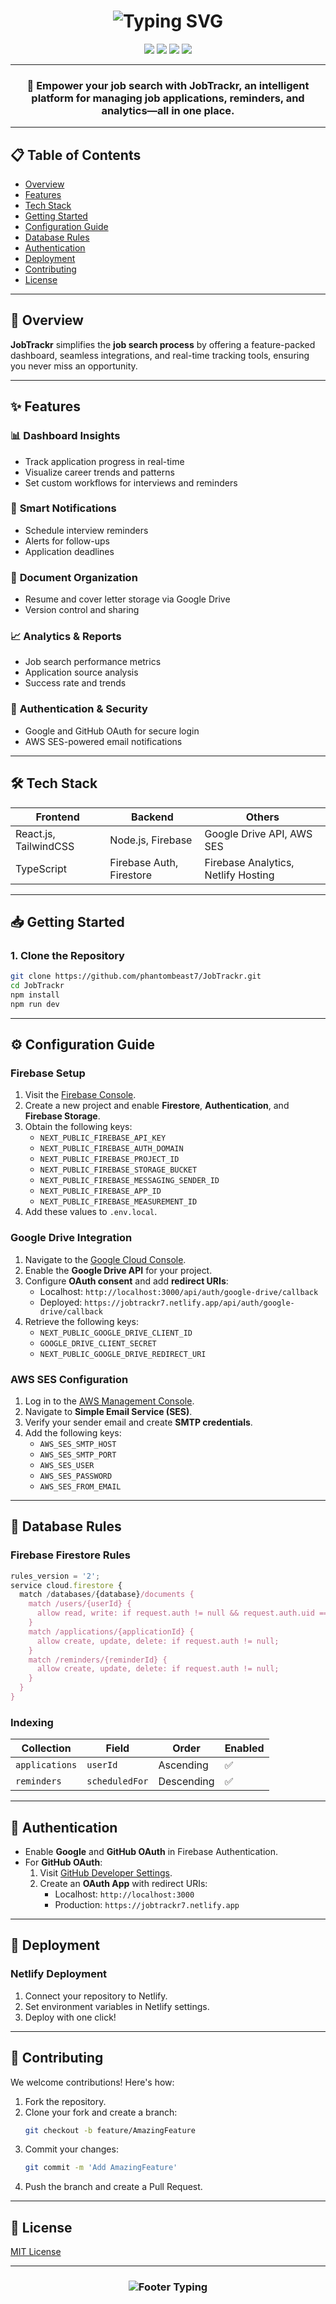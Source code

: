 
<div align="center">

# <img src="https://readme-typing-svg.demolab.com?font=Fira+Code&weight=700&size=40&duration=3000&pause=1000&color=6F9EF8&center=true&vCenter=true&width=600&lines=Welcome+to+JobTrackr+🚀;Your+Smart+Job+Hunt+Companion;Track%2C+Organize%2C+Succeed" alt="Typing SVG" />

[<img src="https://img.shields.io/badge/License-MIT-F8B739.svg?style=for-the-badge&labelColor=1C2C2E">](https://opensource.org/licenses/MIT)
[<img src="https://img.shields.io/badge/Deploy-Netlify-00C7B7?style=for-the-badge&labelColor=1C2C2E&logo=netlify">](https://jobtrackr7.netlify.app/)
[<img src="https://img.shields.io/badge/Firebase-Connected-FFCA28?style=for-the-badge&labelColor=1C2C2E&logo=firebase">](https://firebase.google.com/)
[<img src="https://img.shields.io/badge/Status-Active-4CAF50?style=for-the-badge&labelColor=1C2C2E">](https://github.com/phantombeast7/JobTrackr)

</div>

---

<div align="center">

### 🌟 Empower your job search with **JobTrackr**, an intelligent platform for managing job applications, reminders, and analytics—all in one place.

</div>

---

## 📋 Table of Contents

- [Overview](#-overview)
- [Features](#-features)
- [Tech Stack](#-tech-stack)
- [Getting Started](#-getting-started)
- [Configuration Guide](#-configuration-guide)
- [Database Rules](#-database-rules)
- [Authentication](#-authentication)
- [Deployment](#-deployment)
- [Contributing](#-contributing)
- [License](#-license)

---

## 🎯 Overview

**JobTrackr** simplifies the **job search process** by offering a feature-packed dashboard, seamless integrations, and real-time tracking tools, ensuring you never miss an opportunity.

---

## ✨ Features

### 📊 **Dashboard Insights**
- Track application progress in real-time
- Visualize career trends and patterns
- Set custom workflows for interviews and reminders

### 🔔 **Smart Notifications**
- Schedule interview reminders
- Alerts for follow-ups
- Application deadlines

### 📁 **Document Organization**
- Resume and cover letter storage via Google Drive
- Version control and sharing

### 📈 **Analytics & Reports**
- Job search performance metrics
- Application source analysis
- Success rate and trends

### 🔐 **Authentication & Security**
- Google and GitHub OAuth for secure login
- AWS SES-powered email notifications

---

## 🛠 Tech Stack

| **Frontend**         | **Backend**           | **Others**                     |
|-----------------------|-----------------------|---------------------------------|
| React.js, TailwindCSS | Node.js, Firebase     | Google Drive API, AWS SES      |
| TypeScript            | Firebase Auth, Firestore | Firebase Analytics, Netlify Hosting |

---

## 📥 Getting Started

### 1. Clone the Repository

```bash
git clone https://github.com/phantombeast7/JobTrackr.git
cd JobTrackr
npm install
npm run dev
```

---

## ⚙️ Configuration Guide

### Firebase Setup

1. Visit the [Firebase Console](https://console.firebase.google.com).
2. Create a new project and enable **Firestore**, **Authentication**, and **Firebase Storage**.
3. Obtain the following keys:
   - `NEXT_PUBLIC_FIREBASE_API_KEY`
   - `NEXT_PUBLIC_FIREBASE_AUTH_DOMAIN`
   - `NEXT_PUBLIC_FIREBASE_PROJECT_ID`
   - `NEXT_PUBLIC_FIREBASE_STORAGE_BUCKET`
   - `NEXT_PUBLIC_FIREBASE_MESSAGING_SENDER_ID`
   - `NEXT_PUBLIC_FIREBASE_APP_ID`
   - `NEXT_PUBLIC_FIREBASE_MEASUREMENT_ID`
4. Add these values to `.env.local`.

### Google Drive Integration

1. Navigate to the [Google Cloud Console](https://console.cloud.google.com).
2. Enable the **Google Drive API** for your project.
3. Configure **OAuth consent** and add **redirect URIs**:
   - Localhost: `http://localhost:3000/api/auth/google-drive/callback`
   - Deployed: `https://jobtrackr7.netlify.app/api/auth/google-drive/callback`
4. Retrieve the following keys:
   - `NEXT_PUBLIC_GOOGLE_DRIVE_CLIENT_ID`
   - `GOOGLE_DRIVE_CLIENT_SECRET`
   - `NEXT_PUBLIC_GOOGLE_DRIVE_REDIRECT_URI`

### AWS SES Configuration

1. Log in to the [AWS Management Console](https://aws.amazon.com/console/).
2. Navigate to **Simple Email Service (SES)**.
3. Verify your sender email and create **SMTP credentials**.
4. Add the following keys:
   - `AWS_SES_SMTP_HOST`
   - `AWS_SES_SMTP_PORT`
   - `AWS_SES_USER`
   - `AWS_SES_PASSWORD`
   - `AWS_SES_FROM_EMAIL`

---

## 🔐 Database Rules

### Firebase Firestore Rules

```javascript
rules_version = '2';
service cloud.firestore {
  match /databases/{database}/documents {
    match /users/{userId} {
      allow read, write: if request.auth != null && request.auth.uid == userId;
    }
    match /applications/{applicationId} {
      allow create, update, delete: if request.auth != null;
    }
    match /reminders/{reminderId} {
      allow create, update, delete: if request.auth != null;
    }
  }
}
```

### Indexing
| Collection | Field                | Order       | Enabled  |
|------------|----------------------|-------------|----------|
| `applications` | `userId`           | Ascending   | ✅       |
| `reminders`    | `scheduledFor`     | Descending  | ✅       |

---

## 🔐 Authentication

- Enable **Google** and **GitHub OAuth** in Firebase Authentication.
- For **GitHub OAuth**:
  1. Visit [GitHub Developer Settings](https://github.com/settings/developers).
  2. Create an **OAuth App** with redirect URIs:
     - Localhost: `http://localhost:3000`
     - Production: `https://jobtrackr7.netlify.app`

---

## 🚀 Deployment

### Netlify Deployment

1. Connect your repository to Netlify.
2. Set environment variables in Netlify settings.
3. Deploy with one click!

---

## 🤝 Contributing

We welcome contributions! Here's how:

1. Fork the repository.
2. Clone your fork and create a branch:
   ```bash
   git checkout -b feature/AmazingFeature
   ```
3. Commit your changes:
   ```bash
   git commit -m 'Add AmazingFeature'
   ```
4. Push the branch and create a Pull Request.

---

## 📄 License

[MIT License](https://opensource.org/licenses/MIT)

---

<div align="center">

### <img src="https://readme-typing-svg.demolab.com?font=Fira+Code&weight=600&size=25&duration=3000&pause=1000&color=6F9EF8&center=true&vCenter=true&width=435&lines=Made+with+%E2%9D%A4%EF%B8%8F+by+%5Bphantombeast7%5D(https://github.com/phantombeast7)!+🚀;Empower+Your+Career+Journey!" alt="Footer Typing" />

</div>

